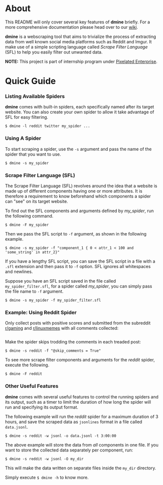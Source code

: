 # About

This README will only cover several key features of **dmine** briefly. For a
more comprehensive documentation please head over to our
[wiki](https://github.com/amirulmenjeni/dmine/wiki).

**dmine** is a webscraping tool that aims to trivialize the process of
extracting data from well known social media platforms such as Reddit and Imgur.
It make use of a simple scripting language called *Scrape Filter Language* (SFL)
to help you easily filter out unwanted data.


**NOTE:** This project is part of internship program under [Pixelated
Enterprise](http://www.pixelated.asia).


# Quick Guide

### Listing Available Spiders

**dmine** comes with built-in spiders, each specifically named after its target
website. You can also create your own spider to allow it take advantage of SFL
for easy filtering.

``` $ dmine -l reddit twitter my_spider ...  ```

### Using A Spider

To start scraping a spider, use the `-s` argument and pass the name of the
spider that you want to use.

``` $ dmine -s my_spider ```

### Scrape Filter Language (SFL)

The Scrape Filter Language (SFL) revolves around the idea that a website is made
up of different components having one or more attributes. It is therefore a
requirement to know beforehand which components a spider can "see" on its target
website.

To find out the SFL components and arguments defined by *my_spider*, run the
following command.

``` $ dmine -F my_spider ```

Then we pass the SFL script to `-f` argument, as shown in the following example.

``` 
$ dmine -s my_spider -f "component_1 { 0 < attr_1 < 100 and 'some_string' in attr_2}" 
```

If you have a lengthy SFL script, you can save the SFL script in a file with a
`.sfl` extension and then pass it to `-f` option. SFL ignores all whitespaces
and newlines.

Suppose you have an SFL script saved in the file called `my_spider_filter.sfl`,
for a spider called *my_spider*, you can simply pass the file name to `-f`
argument.

``` $ dmine -s my_spider -f my_spider_filter.sfl ```

### Example: Using Reddit Spider

Only collect posts with positive scores and submitted from the subreddit
[r/gaming](https://www.reddit.com/r/gaming) and
[r/linuxmemes](https://www.reddit.com/r/linuxmemes) with all comments collected:

``` $ dmine -s reddit -f "@subreddits = 'gaming, linuxmemes' post { score > 0 }"
```

Make the spider skips trodding the comments in each treaded post:

``` $ dmine -s reddit -f "@skip_comments = True" ```

To see more scrape filter components and arguments for the *reddit* spider,
execute the following.

``` $ dmine -F reddit ```

### Other Useful Features

**dmine** comes with several useful features to control the running spiders and
its output, such as a timer to limit the duration of how long the spider will
run and specifying its output format.

The following example will run the *reddit* spider for a maximum duration of 3
hours, and save the scraped data as `jsonlines` format in a file called
`data.jsonl`.

``` $ dmine -s reddit -w jsonl -o data.jsonl -t 3:00:00 ```

The above example will store the data from *all* components in one file. If you
want to store the collected data separately per component, run:

``` $ dmine -s reddit -w jsonl -O my_dir ```

This will make the data written on separate files inside the `my_dir` directory.

Simply execute `$ dmine -h` to know more.
